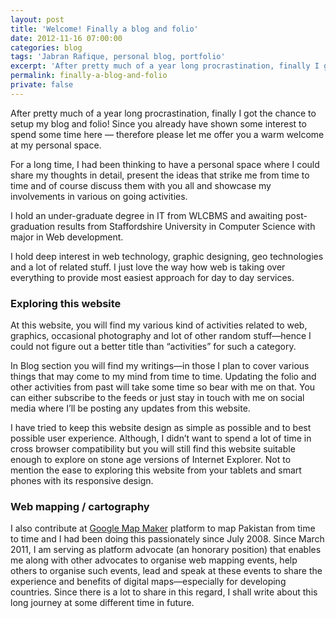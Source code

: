 ```yaml
---
layout: post
title: 'Welcome! Finally a blog and folio'
date: 2012-11-16 07:00:00
categories: blog
tags: 'Jabran Rafique, personal blog, portfolio'
excerpt: 'After pretty much of a year long procrastination, finally I got the chance to setup my blog and folio! Since you already have shown some interest to spend some time here — therefore please let me offer you a warm welcome at my personal space.'
permalink: finally-a-blog-and-folio
private: false
---
```


After pretty much of a year long procrastination, finally I got the chance to setup my blog and folio! Since you already have shown some interest to spend some time here — therefore please let me offer you a warm welcome at my personal space.

For a long time, I had been thinking to have a personal space where I could share my thoughts in detail, present the ideas that strike me from time to time and of course discuss them with you all and showcase my involvements in various on going activities.

I hold an under-graduate degree in IT from WLCBMS and awaiting post-graduation results from Staffordshire University in Computer Science with major in Web development.

I hold deep interest in web technology, graphic designing, geo technologies and a lot of related stuff. I just love the way how web is taking over everything to provide most easiest approach for day to day services.

### Exploring this website

At this website, you will find my various kind of activities related to web, graphics, occasional photography and lot of other random stuff—hence I could not figure out a better title than “activities” for such a category.

In Blog section you will find my writings—in those I plan to cover various things that may come to my mind from time to time. Updating the folio and other activities from past will take some time so bear with me on that. You can either subscribe to the feeds or just stay in touch with me on social media where I’ll be posting any updates from this website.

I have tried to keep this website design as simple as possible and to best possible user experience. Although, I didn’t want to spend a lot of time in cross browser compatibility but you will still find this website suitable enough to explore on stone age versions of Internet Explorer. Not to mention the ease to exploring this website from your tablets and smart phones with its responsive design.

### Web mapping / cartography

I also contribute at [Google Map Maker](http://mapmaker.google.com/) platform to map Pakistan from time to time and I had been doing this passionately since July 2008. Since March 2011, I am serving as platform advocate (an honorary position) that enables me along with other advocates to organise web mapping events, help others to organise such events, lead and speak at these events to share the experience and benefits of digital maps—especially for developing countries. Since there is a lot to share in this regard, I shall write about this long journey at some different time in future.